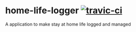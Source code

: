 # home-life-logger [![travic-ci](https://travis-ci.com/shiiyan/home-life-logger.svg?branch=master)](https://travis-ci.com/shiiyan/home-life-logger)
A application to make stay at home life logged and managed
